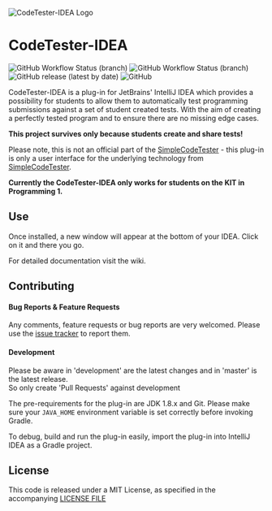 ![CodeTester-IDEA Logo](https://github.com/fxnm/CodeTester-IDEA/blob/development/docs/images/logo/CodeTester-IDEA.png)

# CodeTester-IDEA
![GitHub Workflow Status (branch)](https://img.shields.io/github/workflow/status/fxnm/CodeTester-IDEA/Grade%2520Build/master?label=master%20build)
![GitHub Workflow Status (branch)](https://img.shields.io/github/workflow/status/fxnm/CodeTester-IDEA/Grade%2520Build/development?label=development%20build)
![GitHub release (latest by date)](https://img.shields.io/github/v/release/fxnm/CodeTester-IDEA)
![GitHub](https://img.shields.io/github/license/fxnm/CodeTester-IDEA)

<!-- Plugin description -->
CodeTester-IDEA is a plug-in for JetBrains' IntelliJ IDEA which provides a possibility for students to allow them to automatically test programming submissions against a set of student created tests.
With the aim of creating a perfectly tested program and to ensure there are no missing edge cases.

**This project survives only because students create and share tests!**

Please note, this is not an official part of the [SimpleCodeTester](https://github.com/I-Al-Istannen/SimpleCodeTester) - this plug-in is only a user interface for the underlying technology from [SimpleCodeTester](https://github.com/I-Al-Istannen/SimpleCodeTester).

**Currently the CodeTester-IDEA only works for students on the KIT in Programming 1.**

<!-- Plugin description end -->

## Use

Once installed, a new window will appear at the bottom of your IDEA. Click on it and there you go. 

For detailed documentation visit the wiki.


## Contributing

#### Bug Reports & Feature Requests

Any comments, feature requests or bug reports are very welcomed.
Please use the [issue tracker](https://github.com/fxnm/CodeTester-IDEA/issues) to report them.

#### Development 

Please be aware in 'development' are the latest changes and in 'master' is the latest release.  
So only create 'Pull Requests' against development 

The pre-requirements for the plug-in are JDK 1.8.x and Git. Please make sure your ```JAVA_HOME``` environment variable is set correctly before invoking Gradle.

To debug, build and run the plug-in easily, import the plug-in into IntelliJ IDEA as a Gradle project.

## License

This code is released under a MIT License, as specified in the accompanying [LICENSE FILE](https://github.com/fxnm/CodeTester-IDEA/blob/development/LICENSE)
